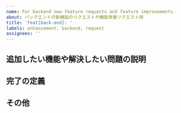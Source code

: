 ```yaml
---
name: For backend new feature requests and feature improvements.
about: バックエンドの新機能のリクエストや機能改善リクエスト用
title: 'feat[back-end]: '
labels: enhancement, backend, request
assignees: ''
---
```


## 追加したい機能や解決したい問題の説明

## 完了の定義

## その他
